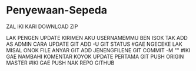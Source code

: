 # Penyewaan-Sepeda
ZAL IKI KARI DOWNLOAD ZIP

LAK PENGEN UPDATE KIRIMEN AKU USERNAMEMMU BEN ISOK TAK ADD AS ADMIN
CARA UPDATE
GIT ADD -U
GIT STATUS #GAE NGECEKE LAK MISAL ONOK FILE ANYAR GIT ADD JENENGFILENE
GIT COMMIT -M "" #IKI GAE NAMBAHI KOMENTAR KOYOK UPDATE PERTAMA
GIT PUSH ORIGIN MASTER #IKI GAE PUSH NAK REPO GITHUB
